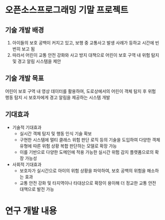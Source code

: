 # 오픈소스프로그래밍 기말 프로젝트

## 기술 개발 배경
  1. 아이들의 보호 공백이 커지고 있고, 보행 중 교통사고 발생 사례가 등하교 시간에 빈번히 보고 됨
  2. 따라서 어린이 교통 안전 강화와 사고 방지 대책으로 어린이 보호 구역 내 위험 탐지 및 경고 알림 시스템을 제안

## 기술 개발 목표
  어린이 보호 구역 내 영상 데이터를 활용하여, 도로상에서의 어린이 객체 탐지 후 위험 행동 탐지 시 보호자에게 경고 알림을 제공하는 시스템 개발

## 기대효과
- 기술적 기대효과
  - 실시간 객체 탐지 및 행동 인식 기술 확보
  - 구현한 시스템에 멀티 클래스 위험 판단 로직 등의 기술을 도입하여 다양한 객체 유형에 따른 위험 상황 복합 판단하는 모델로 확장 가능
  - 이를 기반으로 다양한 도메인에 적용 가능한 실시간 위험 감지 플랫폼으로의 확장 가능성
- 사회적 기대효과
  - 보호자가 실시간으로 아이의 위험 상황을 파악하여, 보호 공백의 위험을 해소하는 효과
  - 교통 안전 강화 및 타지역이나 타대상으로 확장이 용이해 더 정교한 교통 안전 대책으로 발전 가능

# 연구 개발 내용
